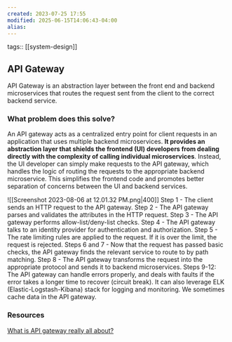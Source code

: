 ```yaml
---
created: 2023-07-25 17:55
modified: 2025-06-15T14:06:43-04:00
alias: 
---
```

tags:: [[system-design]]
## API Gateway
API Gateway is an abstraction layer between the front end and backend microservices that routes the request sent from the client to the correct backend service.
### What problem does this solve?
An API gateway acts as a centralized entry point for client requests in an application that uses multiple backend microservices. **It provides an abstraction layer that shields the frontend (UI) developers from dealing directly with the complexity of calling individual microservices**. Instead, the UI developer can simply make requests to the API gateway, which handles the logic of routing the requests to the appropriate backend microservice. This simplifies the frontend code and promotes better separation of concerns between the UI and backend services.

![[Screenshot 2023-08-06 at 12.01.32 PM.png|400]]
Step 1 - The client sends an HTTP request to the API gateway.
Step 2 - The API gateway parses and validates the attributes in the HTTP request.
Step 3 - The API gateway performs allow-list/deny-list checks.
Step 4 - The API gateway talks to an identity provider for authentication and authorization.
Step 5 - The rate limiting rules are applied to the request. If it is over the limit, the request is rejected.
Steps 6 and 7 - Now that the request has passed basic checks, the API gateway finds the relevant service to route to by path matching.
Step 8 - The API gateway transforms the request into the appropriate protocol and sends it to backend microservices.
Steps 9-12: The API gateway can handle errors properly, and deals with faults if the error takes a longer time to recover (circuit break). It can also leverage ELK (Elastic-Logstash-Kibana) stack for logging and monitoring. We sometimes cache data in the API gateway.
### Resources
[What is API gateway really all about?](https://www.youtube.com/watch?v=1vjOv_f9L8I&list=PLqq-6Pq4lTTbEzejFKFRYfkLGYyOOwq58&index=11)

